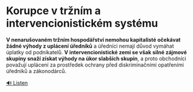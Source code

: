 # Korupce v tržním a intervencionistickém systému

**V nenarušovaném tržním hospodářství nemohou kapitalisté očekávat žádné výhody z uplácení úředníků** a úředníci nemají důvod vymáhat úplatky od podnikatelů. **V intervencionistické zemi se však silné zájmové skupiny snaží získat výhody na úkor slabších skupin**, a proto obchodníci považují uplácení za prostředek ochrany před diskriminačními opatřeními úředníků a zákonodárců.

[🔊 Listen](https://api.speechify.com/api/audiofiles/8c0c0c0c-0c0c-0c0c-0c0c-0c0c0c0c0c0c)